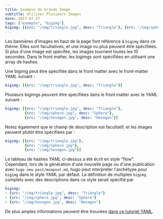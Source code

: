 ```yaml
---
title: Exemple de Grande Image
subtitle: Utiliser Plusieurs Images
date: 2017-07-27
tags: ["exemple", "bigimg"]
bigimg: [{src: "/img/triangle.jpg", desc: "Triangle"}, {src: "/img/sphere.jpg", desc: "Sphère"}, {src: "/img/hexagon.jpg", desc: "Hexagon"}]
---
```


Les bannières d'images en haut de la page font référence à `bigimg` dans ce thème. Elles sont facultatives, et une image ou plus peuvent être spécifiées. Si plus d'une image est spécifée, les images tournent toutes les 10 secondes. Dans le front matter, les bigimgs sont spécifiées en utilisant une array de hashes.

<!--more-->

Une bigimg peut être spécifiée dans le front matter avec le front-matter YAML suivant :
```yaml
bigimg: [{src: "/img/triangle.jpg", desc: "Triangle"}]
```

Plusieurs bigimgs peuvent être spécifiées dans le front matter avec le YAML suivant :
```yaml
bigimg: [{src: "/img/triangle.jpg", desc: "Triangle"}, 
         {src: "/img/sphere.jpg", desc: "Sphere"}, 
         {src: "/img/hexagon.jpg", desc: "Hexagon"}]
```

Notez également que le champ de description est facultatif, et les images peuvent plutôt être spécifiées par :

```yaml
bigimg: [{src: "/img/triangle.jpg"}, 
         {src: "/img/sphere.jpg"}, 
         {src: "/img/hexagon.jpg"}]
```

Le tableau de hashes YAML ci-dessus a été écrit en style "flow". Cependant, lors de la génération d'une nouvelle page ou d'une publication avec `hugo new post/monpost.md`, hugo peut interpréter l'archétype pour `bigimg` dans le style YAML par défaut. La définition de multiples `bigimg` complets avec des descriptions dans ce style serait spécifié par 

```yaml
bigimg: 
- {src: "/img/triangle.jpg", desc: "Triangle"}
- {src: "/img/sphere.jpg", desc: "Sphere"}
- {src: "/img/hexagon.jpg", desc: "Hexagon"}
```

De plus amples informations peuvent être trouvées  [dans ce tutoriel YAML](https://rhnh.net/2011/01/31/yaml-tutorial/).